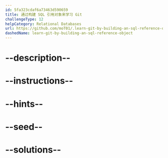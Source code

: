 ```yaml
---
id: 5fa323cdaf6a73463d590659
title: 通过构建 SQL 引用对象来学习 Git
challengeType: 12
helpCategory: Relational Databases
url: https://github.com/moT01/.learn-git-by-building-an-sql-reference-object
dashedName: learn-git-by-building-an-sql-reference-object
---
```


# --description--

# --instructions--

# --hints--

# --seed--

# --solutions--
